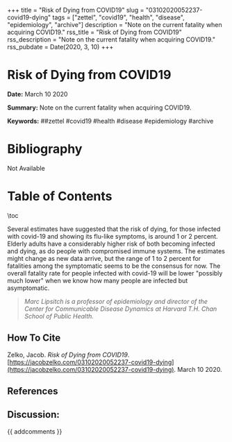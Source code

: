 +++
title = "Risk of Dying from COVID19"
slug = "03102020052237-covid19-dying"
tags = ["zettel", "covid19", "health", "disease", "epidemiology", "archive"]
description = "Note on the current fatality when acquiring COVID19."
rss_title = "Risk of Dying from COVID19"
rss_description = "Note on the current fatality when acquiring COVID19."
rss_pubdate = Date(2020, 3, 10)
+++



Risk of Dying from COVID19
=========

**Date:** March 10 2020

**Summary:** Note on the current fatality when acquiring COVID19.

**Keywords:** ##zettel #covid19 #health #disease #epidemiology  #archive

Bibliography
==========

Not Available

Table of Contents
=========

\toc

Several estimates have suggested that the risk of dying, for those infected with covid-19 and showing its flu-like symptoms, is around 1 or 2 percent. Elderly adults have a considerably higher risk of both becoming infected and dying, as do people with compromised immune systems. The estimates might change as new data arrive, but the range of 1 to 2 percent for fatalities among the symptomatic seems to be the consensus for now. The overall fatality rate for people infected with covid-19 will be lower "possibly much lower" when we know how many people are infected but asymptomatic.

> *Marc Lipsitch is a professor of epidemiology and director of the Center for Communicable Disease Dynamics at Harvard T.H. Chan School of Public Health.*

## How To Cite

 Zelko, Jacob. _Risk of Dying from COVID19_. [https://jacobzelko.com/03102020052237-covid19-dying](https://jacobzelko.com/03102020052237-covid19-dying). March 10 2020.
## References
## Discussion: 

{{ addcomments }}
